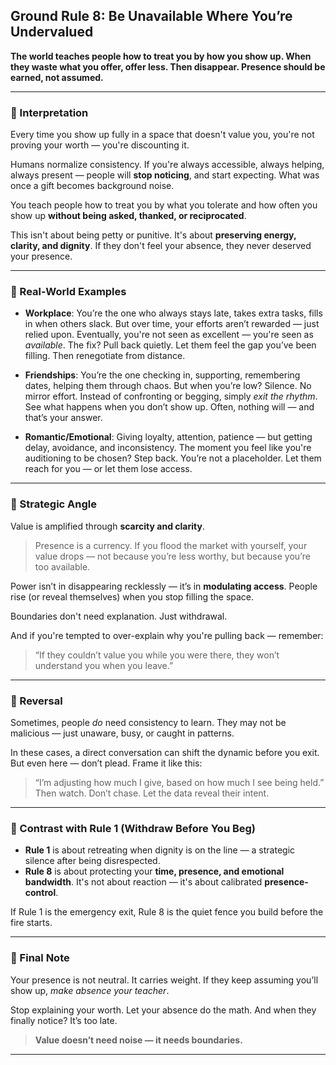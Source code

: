 ## **Ground Rule 8: Be Unavailable Where You’re Undervalued**

**The world teaches people how to treat you by how you show up. When they waste what you offer, offer less. Then disappear. Presence should be earned, not assumed.**

---

### 🧠 Interpretation

Every time you show up fully in a space that doesn't value you, you're not proving your worth — you're discounting it.

Humans normalize consistency. If you're always accessible, always helping, always present — people will **stop noticing**, and start expecting. What was once a gift becomes background noise.

You teach people how to treat you by what you tolerate and how often you show up **without being asked, thanked, or reciprocated**.

This isn't about being petty or punitive. It's about **preserving energy, clarity, and dignity**.
If they don't feel your absence, they never deserved your presence.

---

### 📌 Real-World Examples

* **Workplace**: You’re the one who always stays late, takes extra tasks, fills in when others slack. But over time, your efforts aren’t rewarded — just relied upon. Eventually, you're not seen as excellent — you're seen as *available*. The fix? Pull back quietly. Let them feel the gap you’ve been filling. Then renegotiate from distance.

* **Friendships**: You’re the one checking in, supporting, remembering dates, helping them through chaos. But when you’re low? Silence. No mirror effort. Instead of confronting or begging, simply *exit the rhythm*. See what happens when you don’t show up. Often, nothing will — and that’s your answer.

* **Romantic/Emotional**: Giving loyalty, attention, patience — but getting delay, avoidance, and inconsistency. The moment you feel like you're auditioning to be chosen? Step back. You’re not a placeholder. Let them reach for you — or let them lose access.

---

### 🧩 Strategic Angle

Value is amplified through **scarcity and clarity**.

> Presence is a currency.
> If you flood the market with yourself, your value drops — not because you’re less worthy, but because you’re too available.

Power isn’t in disappearing recklessly — it’s in **modulating access**.
People rise (or reveal themselves) when you stop filling the space.

Boundaries don't need explanation.
Just withdrawal.

And if you're tempted to over-explain why you're pulling back — remember:

> “If they couldn’t value you while you were there, they won’t understand you when you leave.”

---

### 🔄 Reversal

Sometimes, people *do* need consistency to learn.
They may not be malicious — just unaware, busy, or caught in patterns.

In these cases, a direct conversation can shift the dynamic before you exit. But even here — don’t plead. Frame it like this:

> “I’m adjusting how much I give, based on how much I see being held.”
> Then watch. Don’t chase. Let the data reveal their intent.

---

### 🔁 Contrast with Rule 1 (Withdraw Before You Beg)

* **Rule 1** is about retreating when dignity is on the line — a strategic silence after being disrespected.
* **Rule 8** is about protecting your **time, presence, and emotional bandwidth**. It's not about reaction — it's about calibrated **presence-control**.

If Rule 1 is the emergency exit,
Rule 8 is the quiet fence you build before the fire starts.

---

### 🎯 Final Note

Your presence is not neutral. It carries weight.
If they keep assuming you’ll show up, *make absence your teacher*.

Stop explaining your worth.
Let your absence do the math.
And when they finally notice?
It’s too late.

> **Value doesn’t need noise — it needs boundaries.**

---
